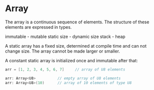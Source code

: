 # Array

The array is a continuous sequence of elements. The structure of these elements are expressed in types.

immutable - mutable
static size - dynamic size
stack - heap

A static array has a fixed size, determined at compile time and can not change size. The array cannot be made larger or smaller.

A constant static array is initialized once and immutable after that:

```C#
arr = [1, 2, 3, 4, 5, 6, 7]     // array of U8 elements
```

```C#
arr: Array<U8>          // empty array of U8 elements
arr: Array<U8>(10)      // array of 10 elements of type U8
```
